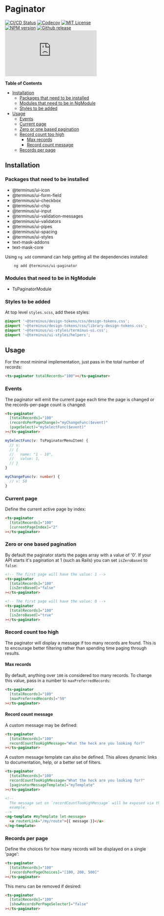 <h1>Paginator</h1>

[![CI/CD Status][github-action-badge]][github-action-link] [![Codecov][codecov-badge]][codecov-project] [![MIT License][license-image]][license-url]  
[![NPM version][npm-version-image]][npm-package] [![Github release][gh-release-badge]][gh-releases] [![Library size][file-size-badge]][raw-distribution-js]

<!-- START doctoc generated TOC please keep comment here to allow auto update -->
<!-- DON'T EDIT THIS SECTION, INSTEAD RE-RUN doctoc TO UPDATE -->
**Table of Contents**

- [Installation](#installation)
  - [Packages that need to be installed](#packages-that-need-to-be-installed)
  - [Modules that need to be in NgModule](#modules-that-need-to-be-in-ngmodule)
  - [Styles to be added](#styles-to-be-added)
- [Usage](#usage)
  - [Events](#events)
  - [Current page](#current-page)
  - [Zero or one based pagination](#zero-or-one-based-pagination)
  - [Record count too high](#record-count-too-high)
    - [Max records](#max-records)
    - [Record count message](#record-count-message)
  - [Records per page](#records-per-page)

<!-- END doctoc generated TOC please keep comment here to allow auto update -->

## Installation

### Packages that need to be installed

  * @terminus/ui-icon
  * @terminus/ui-form-field
  * @terminus/ui-checkbox
  * @terminus/ui-chip
  * @terminus/ui-input
  * @terminus/ui-validation-messages
  * @terminus/ui-validators
  * @terminus/ui-pipes
  * @terminus/ui-spacing
  * @terminus/ui-styles
  * text-mask-addons
  * text-mask-core

Using `ng add` command can help getting all the dependencies installed:

```bash
    ng add @terminus/ui-paginator
```

### Modules that need to be in NgModule

  * TsPaginatorModule


### Styles to be added

 At top level `styles.scss`, add these styles:

```css
@import '~@terminus/design-tokens/css/design-tokens.css';
@import '~@terminus/design-tokens/css/library-design-tokens.css';
@import '~@terminus/ui-styles/terminus-ui.css';
@import '~@terminus/ui-styles/helpers';
```

## Usage

For the most minimal implementation, just pass in the total number of records:

```html
<ts-paginator totalRecords="100"></ts-paginator>
```

### Events

The paginator will emit the current page each time the page is changed or the records-per-page count is changed:

```html
<ts-paginator
  [totalRecords]="100"
  (recordsPerPageChange)="myChangeFunc($event)"
  (pageSelect)="mySelectFunc($event)"
></ts-paginator>
```

```typescript
mySelectFunc(v: TsPaginatorMenuItem) {
  // v:
  // {
  //   name: "1 - 10",
  //   value: 1,
  // }
}

myChangeFunc(v: number) {
  // v: 50
}
```


### Current page

Define the current active page by index:

```html
<ts-paginator
  [totalRecords]="100"
  [currentPageIndex]="2"
></ts-paginator>
```


### Zero or one based pagination

By default the paginator starts the pages array with a value of '0'. If your API starts it's
pagination at 1 (such as Rails) you can set `isZeroBased` to `false`:

```html
<!-- The first page will have the value: 1 -->
<ts-paginator
  [totalRecords]="100"
  [isZeroBased]="false"
></ts-paginator>

<!-- The first page will have the value: 0 -->
<ts-paginator
  [totalRecords]="100"
  [isZeroBased]="true"
></ts-paginator>
```

### Record count too high

The paginator will display a message if too many records are found. This is to encourage better filtering rather than
spending time paging through results.

#### Max records

By default, anything over `100` is considered too many records. To change this value, pass in a number to
`maxPreferredRecords`:

```html
<ts-paginator
  [totalRecords]="100"
  [maxPreferredRecords]="50"
></ts-paginator>
```

#### Record count message

A custom message may be defined:

```html
<ts-paginator
  [totalRecords]="100"
  recordCountTooHighMessage="What the heck are you looking for?"
></ts-paginator>
```

A custom message template can also be defined. This allows dynamic links to documentation, help, or a better set of
filters.

```html
<ts-paginator
  [totalRecords]="100"
  recordCountTooHighMessage="What the heck are you looking for?"
  [paginatorMessageTemplate]="myTemplate"
></ts-paginator>

<!--
  The message set on `recordCountTooHighMessage` will be exposed via the variable `message` in this
  example.
-->
<ng-template #myTemplate let-message>
  <a routerLink="/my/route">{{ message }}</a>
</ng-template>
```

### Records per page

Define the choices for how many records will be displayed on a single 'page':

```html
<ts-paginator
  [totalRecords]="100"
  [recordsPerPageChoices]="[100, 200, 500]"
></ts-paginator>
```

This menu can be removed if desired:

```html
<ts-paginator
  [totalRecords]="100"
  [showRecordsPerPageSelector]="false"
></ts-paginator>
```


<!-- Links -->
[license-url]:         https://github.com/GetTerminus/terminus-oss/blob/master/LICENSE
[license-image]:       http://img.shields.io/badge/license-MIT-blue.svg
[codecov-project]:     https://codecov.io/gh/GetTerminus/terminus-oss
[codecov-badge]:       https://codecov.io/gh/GetTerminus/terminus-oss/branch/master/graph/badge.svg
[npm-version-image]:   http://img.shields.io/npm/v/@terminus/ui-paginator.svg
[npm-package]:         https://www.npmjs.com/package/@terminus/ui-paginator
[gh-release-badge]:    https://img.shields.io/github/release/GetTerminus/terminus-oss.svg
[gh-releases]:         https://github.com/GetTerminus/terminus-ui/releases/
[github-action-badge]: https://github.com/GetTerminus/terminus-oss/workflows/Release%20CI/badge.svg
[github-action-link]:  https://github.com/GetTerminus/terminus-oss/actions?query=workflow%3A%22CI+Release%22
[file-size-badge]:     http://img.badgesize.io/https://unpkg.com/@terminus/ui-paginator/bundles/terminus-ui-paginator.umd.min.js?compression=gzip
[raw-distribution-js]: https://unpkg.com/@terminus/ui-paginator/bundles/terminus-ui-paginator.umd.js
